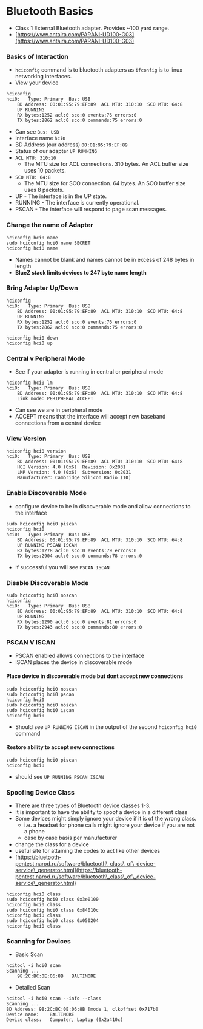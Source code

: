 # Bluetooth Basics

* Class 1 External Bluetooth adapter. Provides \~100 yard range.
* [https://www.antaira.com/PARANI-UD100-G03](https://www.antaira.com/PARANI-UD100-G03)

### Basics of Interaction&#x20;

* `hciconfig` command is to bluetooth adapters as `ifconfig` is to linux networking interfaces.
* View your device

```
hciconfig
hci0:	Type: Primary  Bus: USB
	BD Address: 00:01:95:79:EF:89  ACL MTU: 310:10  SCO MTU: 64:8
	UP RUNNING 
	RX bytes:1252 acl:0 sco:0 events:76 errors:0
	TX bytes:2862 acl:0 sco:0 commands:75 errors:0
```

* Can see `Bus: USB`
* Interface name `hci0`
* BD Address (our address) `00:01:95:79:EF:89`
* Status of our adapter `UP RUNNING`
* `ACL MTU: 310:10`
  * The MTU size for ACL connections. 310 bytes. An ACL buffer size uses 10 packets.
* `SCO MTU: 64:8`
  * The MTU size for SCO connection. 64 bytes. An SCO buffer size uses 8 packets.
* UP - The interface is in the UP state.
* RUNNING - The interface is currently operational.
* PSCAN - The interface will respond to page scan messages.

### Change the name of Adapter&#x20;

```
hciconfig hci0 name 
sudo hciconfig hci0 name SECRET
hciconfig hci0 name
```

* Names cannot be blank and names cannot be in excess of 248 bytes in length
* **BlueZ stack limits devices to 247 byte name length**

### Bring Adapter Up/Down

```
hciconfig 
hci0:	Type: Primary  Bus: USB
	BD Address: 00:01:95:79:EF:89  ACL MTU: 310:10  SCO MTU: 64:8
	UP RUNNING 
	RX bytes:1252 acl:0 sco:0 events:76 errors:0
	TX bytes:2862 acl:0 sco:0 commands:75 errors:0
```

```
hciconfig hci0 down
hciconfig hci0 up 
```

### Central v Peripheral Mode

* See if your adapter is running in central or peripheral mode&#x20;

```
hciconfig hci0 lm
hci0:	Type: Primary  Bus: USB
	BD Address: 00:01:95:79:EF:89  ACL MTU: 310:10  SCO MTU: 64:8
	Link mode: PERIPHERAL ACCEPT 
```

* Can see we are in peripheral mode
* ACCEPT means that the interface will accept new baseband connections from a central device

### View Version&#x20;

```
hciconfig hci0 version
hci0:	Type: Primary  Bus: USB
	BD Address: 00:01:95:79:EF:89  ACL MTU: 310:10  SCO MTU: 64:8
	HCI Version: 4.0 (0x6)  Revision: 0x2031
	LMP Version: 4.0 (0x6)  Subversion: 0x2031
	Manufacturer: Cambridge Silicon Radio (10)
```

### Enable Discoverable Mode&#x20;

* configure device to be in discoverable mode and allow connections to the interface&#x20;

```
sudo hciconfig hci0 piscan
hciconfig hci0 
hci0:	Type: Primary  Bus: USB
	BD Address: 00:01:95:79:EF:89  ACL MTU: 310:10  SCO MTU: 64:8
	UP RUNNING PSCAN ISCAN 
	RX bytes:1278 acl:0 sco:0 events:79 errors:0
	TX bytes:2904 acl:0 sco:0 commands:78 errors:0
```

* If successful you will see `PSCAN ISCAN`

### Disable Discoverable Mode

```
sudo hciconfig hci0 noscan 
hciconfig 
hci0:	Type: Primary  Bus: USB
	BD Address: 00:01:95:79:EF:89  ACL MTU: 310:10  SCO MTU: 64:8
	UP RUNNING 
	RX bytes:1290 acl:0 sco:0 events:81 errors:0
	TX bytes:2943 acl:0 sco:0 commands:80 errors:0
```

### PSCAN V ISCAN

* PSCAN enabled allows connections to the interface&#x20;
* ISCAN places the device in discoverable mode&#x20;

#### Place device in discoverable mode but dont accept new connections&#x20;

```
sudo hciconfig hci0 noscan 
sudo hciconfig hci0 pscan 
hciconfig hci0 
sudo hciconfig hci0 noscan 
sudo hciconfig hci0 iscan 
hciconfig hci0
```

* Should see `UP RUNNING ISCAN` in the output of the second `hciconfig hci0` command

#### Restore ability to accept new connections&#x20;

```
sudo hciconfig hci0 piscan
hciconfig hci0
```

* should see `UP RUNNING PSCAN ISCAN`

### Spoofing Device Class

* There are three types of Bluetooth device classes 1-3.&#x20;
* It is important to have the ability to spoof a device in a different class
* Some devices might simply ignore your device if it is of the wrong class.
  * i.e. a headset for phone calls might ignore your device if you are not a phone
  * case by case basis per manufacturer&#x20;
* change the class for a device
* useful site for attaining the codes to act like other devices&#x20;
* [https://bluetooth-pentest.narod.ru/software/bluetooth\_class\_of\_device-service\_generator.html](https://bluetooth-pentest.narod.ru/software/bluetooth\_class\_of\_device-service\_generator.html)

```
hciconfig hci0 class
sudo hciconfig hci0 class 0x3e0100
hciconfig hci0 class
sudo hciconfig hci0 class 0x84010c
hciconfig hci0 class
sudo hciconfig hci0 class 0x050204
hciconfig hci0 class
```

### Scanning for Devices&#x20;

* Basic Scan

```
hcitool -i hci0 scan
Scanning ...
	98:2C:BC:0E:06:8B	BALTIMORE
```

* Detailed Scan&#x20;

```
hcitool -i hci0 scan --info --class
Scanning ...
BD Address:	98:2C:BC:0E:06:8B [mode 1, clkoffset 0x717b]
Device name:	BALTIMORE
Device class:	Computer, Laptop (0x2a410c)
```
